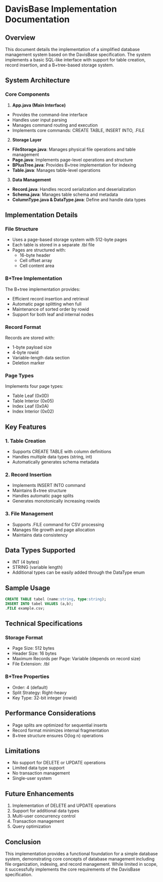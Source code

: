 # DavisBase Implementation Documentation

## Overview
This document details the implementation of a simplified database management system based on the DavisBase specification. The system implements a basic SQL-like interface with support for table creation, record insertion, and a B+tree-based storage system.

## System Architecture

### Core Components

1. **App.java (Main Interface)**
  - Provides the command-line interface
  - Handles user input parsing
  - Manages command routing and execution
  - Implements core commands: CREATE TABLE, INSERT INTO, .FILE

2. **Storage Layer**
  - **FileStorage.java**: Manages physical file operations and table management
  - **Page.java**: Implements page-level operations and structure
  - **BPlusTree.java**: Provides B+tree implementation for indexing
  - **Table.java**: Manages table-level operations

3. **Data Management**
  - **Record.java**: Handles record serialization and deserialization
  - **Schema.java**: Manages table schema and metadata
  - **ColumnType.java & DataType.java**: Define and handle data types

## Implementation Details

### File Structure
- Uses a page-based storage system with 512-byte pages
- Each table is stored in a separate .tbl file
- Pages are structured with:
  - 16-byte header
  - Cell offset array
  - Cell content area

### B+Tree Implementation
The B+tree implementation provides:
- Efficient record insertion and retrieval
- Automatic page splitting when full
- Maintenance of sorted order by rowid
- Support for both leaf and internal nodes

### Record Format
Records are stored with:
- 1-byte payload size
- 4-byte rowid
- Variable-length data section
- Deletion marker

### Page Types
Implements four page types:
- Table Leaf (0x0D)
- Table Interior (0x05)
- Index Leaf (0x0A)
- Index Interior (0x02)

## Key Features

### 1. Table Creation
- Supports CREATE TABLE with column definitions
- Handles multiple data types (string, int)
- Automatically generates schema metadata

### 2. Record Insertion
- Implements INSERT INTO command
- Maintains B+tree structure
- Handles automatic page splits
- Generates monotonically increasing rowids

### 3. File Management
- Supports .FILE command for CSV processing
- Manages file growth and page allocation
- Maintains data consistency

## Data Types Supported
- INT (4 bytes)
- STRING (variable length)
- Additional types can be easily added through the DataType enum

## Sample Usage

```sql
CREATE TABLE tabel (name:string, type:string);
INSERT INTO tabel VALUES (a,b);
.FILE example.csv;
```

## Technical Specifications

### Storage Format
- Page Size: 512 bytes
- Header Size: 16 bytes
- Maximum Records per Page: Variable (depends on record size)
- File Extension: .tbl

### B+Tree Properties
- Order: 4 (default)
- Split Strategy: Right-heavy
- Key Type: 32-bit integer (rowid)

## Performance Considerations
- Page splits are optimized for sequential inserts
- Record format minimizes internal fragmentation
- B+tree structure ensures O(log n) operations

## Limitations
- No support for DELETE or UPDATE operations
- Limited data type support
- No transaction management
- Single-user system

## Future Enhancements
1. Implementation of DELETE and UPDATE operations
2. Support for additional data types
3. Multi-user concurrency control
4. Transaction management
5. Query optimization

## Conclusion
This implementation provides a functional foundation for a simple database system, demonstrating core concepts of database management including file organization, indexing, and record management. While limited in scope, it successfully implements the core requirements of the DavisBase specification.